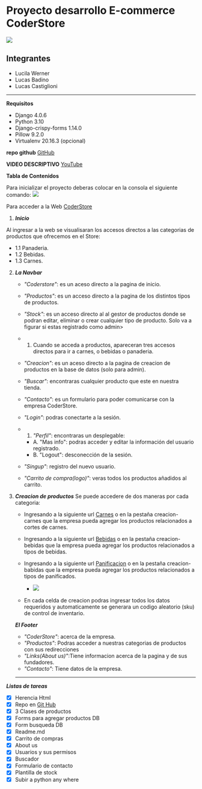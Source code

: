 # Proyecto desarrollo E-commerce CoderStore
![](https://media.discordapp.net/attachments/1004393238276362365/1005986351855964250/coderhouse-logo.png?width=473&height=473 )
## Integrantes
- Lucila Werner
- Lucas Badino
- Lucas Castiglioni
---
**Requisitos** 
- Django 4.0.6
- Python 3.10
- Django-crispy-forms 1.14.0
- Pillow 9.2.0
- Virtualenv 20.16.3 (opcional)

**repo github**
[GitHub](https://github.com/lucasbadino/trabajo_1)

**VIDEO DESCRIPTIVO**
[YouTube](https://youtu.be/DbLyT8T7-wk)


**Tabla de Contenidos**

Para inicializar el proyecto deberas colocar en la consola el siguiente comando:
![](https://media.discordapp.net/attachments/1004393238276362365/1005977594602201238/Screen_Shot_2022-08-07_at_7.14.04_PM.png?width=1025&height=105)


Para acceder a la Web [CoderStore](http://coderstore.pythonanywhere.com/)

1. ***Inicio***

Al ingresar a la web se visualisaran los accesos directos a las categorias de productos que ofrecemos en el Store: 

   - 1.1 Panaderia.     
   - 1.2 Bebidas.
   - 1.3 Carnes.

2.  ***La Navbar*** 

    - *"Coderstore"*: es un aceso directo a la pagina de inicio.
    - *"Productos"*: es un acceso directo a la pagina de los distintos tipos de productos.
    - *"Stock"*: es un acceso directo al al gestor de productos donde se podran editar, eliminar o crear cualquier tipo de producto. Solo va a figurar si  estas registrado como admin>

    - 1. Cuando se acceda a productos, apareceran tres accesos directos para ir a carnes, o bebidas o panaderia. 

    - *"Creacion"*: es un aceso directo a la pagina de creacion de productos en la base de datos (solo para admin).
    - *"Buscar"*: encontraras cualquier producto que este en nuestra tienda.
    - *"Contacto"*: es un formulario para poder comunicarse con la empresa CoderStore.
    - *"Login"*: podras conectarte a la sesión.
    - 1. *"Perfil"*: encontraras un desplegable:
        - A. "Mas info": podras acceder y editar la información del usuario registrado.
        - B. "Logout": desconección de la sesión.
    - *"Singup"*: registro del nuevo usuario.
    - *"Carrito de compra(logo)"*: veras todos los productos añadidos al carrito. 

3. ***Creacion de productos***
   Se puede accedere de dos maneras por cada categoria:
    - Ingresando a la siguiente url [Carnes](http://coderstore.pythonanywhere.com/meat/create-meats/) o en la pestaña creacion-   carnes que la empresa pueda agregar los productos relacionados a cortes de carnes.
    - Ingresando a la siguiente url [Bebidas](http://coderstore.pythonanywhere.com/drink/create-drinks/) o en la pestaña creacion- bebidas que la empresa pueda agregar los productos relacionados a tipos de bebidas. 
    - Ingresando a la siguiente url [Panificacion](http://coderstore.pythonanywhere.com/bakery/create-bakeries/) o en la pestaña creacion- babidas que la empresa pueda agregar los productos relacionados a tipos de panificados.

        - ![](https://media.discordapp.net/attachments/1004393238276362365/1005986750956576888/Formulario.png)

    - En cada celda de creacion podras ingresar todos los datos requeridos y automaticamente se generara un codigo aleatorio (sku) de control de inventario. 
    
    ***El Footer***
    - *"CoderStore"*: acerca de la empresa.
    - *"Productos"*: Podras acceder a nuestras categorias de productos con sus redirecciones  
    - *"Links(About us)"*:Tiene informacion acerca de la pagina y de sus fundadores.
    - *"Contacto"*:  Tiene datos de la empresa.
    ---
***Listas de tareas***
- [x] Herencia Html
- [x] Repo en [Git Hub](https://github.com/lucasbadino/trabajo_1)
- [x] 3 Clases de productos 
- [x] Forms para agregar productos DB
- [x] Form busqueda DB
- [x] Readme.md
- [x] Carrito de compras
- [x] About us
- [x] Usuarios y sus permisos
- [x] Buscador
- [x] Formulario de contacto
- [x] Plantilla de stock
- [x] Subir a python any where